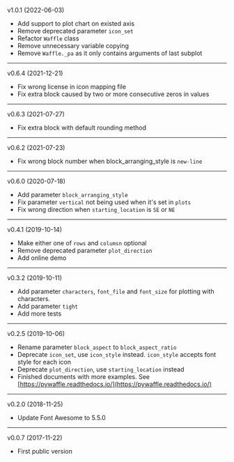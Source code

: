 v1.0.1 (2022-06-03)

* Add support to plot chart on existed axis
* Remove deprecated parameter `icon_set`
* Refactor `Waffle` class
* Remove unnecessary variable copying
* Remove `Waffle._pa` as it only contains arguments of last subplot

---

v0.6.4 (2021-12-21)

* Fix wrong license in icon mapping file
* Fix extra block caused by two or more consecutive zeros in values

---

v0.6.3 (2021-07-27)

* Fix extra block with default rounding method

---

v0.6.2 (2021-07-23)

* Fix wrong block number when block_arranging_style is `new-line`

---

v0.6.0 (2020-07-18)

* Add parameter `block_arranging_style`
* Fix parameter `vertical` not being used when it's set in `plots`
* Fix wrong direction when `starting_location` is `SE` or `NE`

---

v0.4.1 (2019-10-14)

* Make either one of `rows` and `columsn` optional
* Remove deprecated parameter `plot_direction`
* Add online demo

---

v0.3.2 (2019-10-11)

* Add parameter `characters`, `font_file` and `font_size` for plotting with characters.
* Add parameter `tight`
* Add more tests

---

v0.2.5 (2019-10-06)

* Rename parameter `block_aspect` to `block_aspect_ratio`
* Deprecate `icon_set`, use `icon_style` instead. `icon_style` accepts font style for each icon
* Deprecate `plot_direction`, use `starting_location` instead
* Finished documents with more examples. See [https://pywaffle.readthedocs.io/](https://pywaffle.readthedocs.io/)

---

v0.2.0 (2018-11-25)

* Update Font Awesome to 5.5.0

---

v0.0.7 (2017-11-22)

* First public version